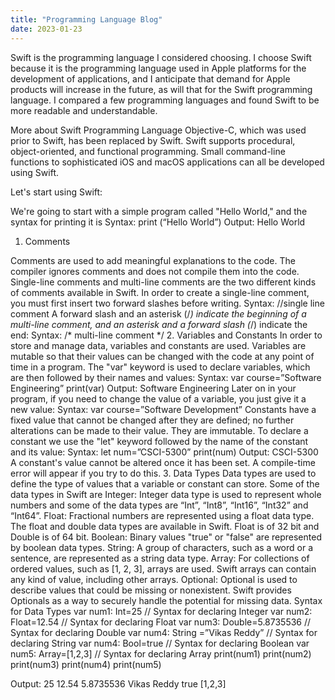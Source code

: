 ```yaml
---
title: "Programming Language Blog"
date: 2023-01-23
---
```


Swift is the programming language I considered choosing.
I choose Swift because it is the programming language used in Apple platforms for the development of applications, and I anticipate that demand for Apple products will increase in the future, as will that for the Swift programming language.
I compared a few programming languages and found Swift to be more readable and understandable. 

More about Swift Programming Language
Objective-C, which was used prior to Swift, has been replaced by Swift.
Swift supports procedural, object-oriented, and functional programming.
Small command-line functions to sophisticated iOS and macOS applications can all be developed using Swift.

Let's start using Swift:

We're going to start with a simple program called "Hello World," and the syntax for printing it is
Syntax:
print (“Hello World”)
Output:
Hello World

1. Comments

Comments are used to add meaningful explanations to the code. The compiler ignores comments and does not compile them into the code. Single-line comments and multi-line comments are the two different kinds of comments available in Swift. 
In order to create a single-line comment, you must first insert two forward slashes before writing.
Syntax:
//single line comment
A forward slash and an asterisk (/*) indicate the beginning of a multi-line comment, and an asterisk and a forward slash (*/) indicate the end:
Syntax:
/* multi-line
comment */
2. Variables and Constants
In order to store and manage data, variables and constants are used.
Variables are mutable so that their values can be changed with the code at any point of time in a program. The "var" keyword is used to declare variables, which are then followed by their names and values:
Syntax:
var course=”Software Engineering”
print(var)
Output:
Software Engineering
Later on in your program, if you need to change the value of a variable, you just give it a new value:
Syntax:
var course=”Software Development”
Constants have a fixed value that cannot be changed after they are defined; no further alterations can be made to their value. They are immutable. To declare a constant we use the "let" keyword followed by the name of the constant and its value:
Syntax:
let num=”CSCI-5300”
print(num)
Output:
CSCI-5300
A constant's value cannot be altered once it has been set. A compile-time error will appear if you try to do this.
3. Data Types
Data types are used to define the type of values that a variable or constant can store.  Some of the data types in Swift are
Integer: Integer data type is used to represent whole numbers and some of the data types are “Int”, “Int8”, “Int16”, “Int32” and “Int64”. 
Float: Fractional numbers are represented using a float data type. The float and double data types are available in Swift. Float is of 32 bit and Double is of 64 bit.
Boolean: Binary values "true" or "false" are represented by boolean data types.
String: A group of characters, such as a word or a sentence, are represented as a string data type.
Array: For collections of ordered values, such as [1, 2, 3], arrays are used. Swift arrays can contain any kind of value, including other arrays.
Optional: Optional is used to describe values that could be missing or nonexistent. Swift provides Optionals as a way to securely handle the potential for missing data.
Syntax for Data Types
var num1: Int=25                               // Syntax for declaring Integer
var num2: Float=12.54    	        // Syntax for declaring Float
var num3: Double=5.8735536         // Syntax for declaring Double
var num4: String =”Vikas Reddy”    //  Syntax for declaring String
var num4: Bool=true  		        //  Syntax for declaring Boolean
var num5: Array=[1,2,3]	        // Syntax for declaring Array
print(num1)
print(num2)
print(num3)
print(num4)
print(num5)

Output:
25
12.54
5.8735536
Vikas Reddy
true 
[1,2,3]
